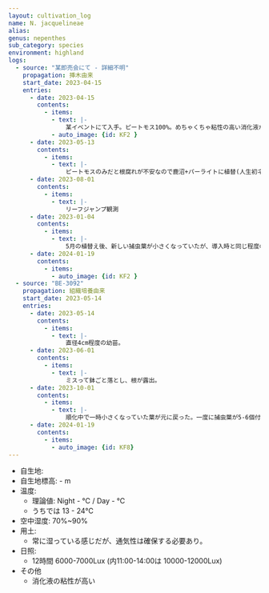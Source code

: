 ```yaml
---
layout: cultivation_log
name: N. jacquelineae
alias:
genus: nepenthes
sub_category: species
environment: highland
logs:
  - source: "某即売会にて - 詳細不明"
    propagation: 挿木由来
    start_date: 2023-04-15
    entries:
      - date: 2023-04-15
        contents:
          - items:
            - text: |-
                某イベントにて入手。ピートモス100%。めちゃくちゃ粘性の高い消化液が常時大量に垂れる。
            - auto_image: {id: KF2 }
      - date: 2023-05-13
        contents:
          - items:
            - text: |-
                ピートモスのみだと根腐れが不安なので鹿沼+パーライトに植替(人生初ネペンテス植替)。挿したばかりだったっぽくて根が少なかった(か、初心者すぎて根をやってしまっていたか?ピートモスとネペンの根が見分けがつかないので知る由もない。)。
      - date: 2023-08-01
        contents:
          - items:
            - text: |-
                リーフジャンプ観測
      - date: 2023-01-04
        contents:
          - items:
            - text: |-
                5月の植替え後、新しい捕虫葉が小さくなっていたが、導入時と同じ程度のサイズの捕虫葉が付くように。導入時より葉は全体的に赤っぽいので日照が少し強いのか、それともそもそもそういう品種なのか。元気に見えるのでそのまま様子見。
      - date: 2024-01-19
        contents:
          - items:
            - auto_image: {id: KF2 }
  - source: "BE-3092"
    propagation: 組織培養由来
    start_date: 2023-05-14
    entries:
      - date: 2023-05-14
        contents:
          - items:
            - text: |-
                直径4cm程度の幼苗。
      - date: 2023-06-01
        contents:
          - items:
            - text: |-
                ミスって鉢ごと落とし、根が露出。
      - date: 2023-10-01
        contents:
          - items:
            - text: |-
                順化中で一時小さくなっていた葉が元に戻った。一度に捕虫葉が5-6個付くように。
      - date: 2024-01-19
        contents:
          - items:
            - auto_image: {id: KF8}
---
```

- 自生地: 
- 自生地標高: - m
- 温度:
  - 理論値: Night  - ℃ / Day  - ℃
  - うちでは 13 - 24℃
- 空中湿度: 70%~90%
- 用土:
  - 常に湿っている感じだが、通気性は確保する必要あり。
- 日照:
  - 12時間 6000-7000Lux (内11:00-14:00は 10000-12000Lux)
- その他
  - 消化液の粘性が高い
